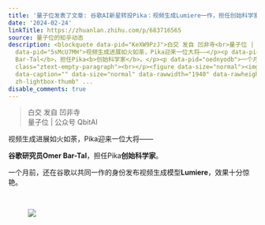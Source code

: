 ```yaml
---
title: '量子位发表了文章: 谷歌AI新星转投Pika：视频生成Lumiere一作，担任创始科学家'
date: '2024-02-24'
linkTitle: https://zhuanlan.zhihu.com/p/683716565
source: 量子位的知乎动态
description: <blockquote data-pid="KeXW9PzJ">白交 发自 凹非寺<br>量子位 | 公众号 QbitAI</blockquote><p
  data-pid="5sMcU7MH">视频生成进展如火如荼，Pika迎来一位大将——</p><p data-pid="YaXfsugX"><b>谷歌研究员Omer
  Bar-Tal</b>，担任Pika<b>创始科学家</b>。</p><p data-pid="oednyodb">一个月前，还在谷歌以共同一作的身份发布视频生成模型<b>Lumiere</b>，效果十分惊艳。</p><p
  class="ztext-empty-paragraph"><br></p><figure data-size="normal"><img src="https://pic4.zhimg.com/v2-a3260fcb167fc402c5e649f8633e16e7_1440w.jpg"
  data-caption="" data-size="normal" data-rawwidth="1940" data-rawheight="1038" class="origin_image
  zh-lightbox-thumb" ...
disable_comments: true
---
```

<blockquote data-pid="KeXW9PzJ">白交 发自 凹非寺<br>量子位 | 公众号 QbitAI</blockquote><p data-pid="5sMcU7MH">视频生成进展如火如荼，Pika迎来一位大将——</p><p data-pid="YaXfsugX"><b>谷歌研究员Omer Bar-Tal</b>，担任Pika<b>创始科学家</b>。</p><p data-pid="oednyodb">一个月前，还在谷歌以共同一作的身份发布视频生成模型<b>Lumiere</b>，效果十分惊艳。</p><p class="ztext-empty-paragraph"><br></p><figure data-size="normal"><img src="https://pic4.zhimg.com/v2-a3260fcb167fc402c5e649f8633e16e7_1440w.jpg" data-caption="" data-size="normal" data-rawwidth="1940" data-rawheight="1038" class="origin_image zh-lightbox-thumb" ...